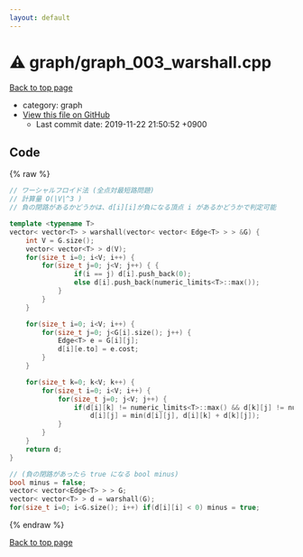 ```yaml
---
layout: default
---
```


<!-- mathjax config similar to math.stackexchange -->
<script type="text/javascript" async
  src="https://cdnjs.cloudflare.com/ajax/libs/mathjax/2.7.5/MathJax.js?config=TeX-MML-AM_CHTML">
</script>
<script type="text/x-mathjax-config">
  MathJax.Hub.Config({
    TeX: { equationNumbers: { autoNumber: "AMS" }},
    tex2jax: {
      inlineMath: [ ['$','$'] ],
      processEscapes: true
    },
    "HTML-CSS": { matchFontHeight: false },
    displayAlign: "left",
    displayIndent: "2em"
  });
</script>

<script type="text/javascript" src="https://cdnjs.cloudflare.com/ajax/libs/jquery/3.4.1/jquery.min.js"></script>
<script src="https://cdn.jsdelivr.net/npm/jquery-balloon-js@1.1.2/jquery.balloon.min.js" integrity="sha256-ZEYs9VrgAeNuPvs15E39OsyOJaIkXEEt10fzxJ20+2I=" crossorigin="anonymous"></script>
<script type="text/javascript" src="../../assets/js/copy-button.js"></script>
<link rel="stylesheet" href="../../assets/css/copy-button.css" />


# :warning: graph/graph_003_warshall.cpp
<a href="../../index.html">Back to top page</a>

* category: graph
* <a href="{{ site.github.repository_url }}/blob/master/graph/graph_003_warshall.cpp">View this file on GitHub</a>
    - Last commit date: 2019-11-22 21:50:52 +0900




## Code
{% raw %}
```cpp
// ワーシャルフロイド法 (全点対最短路問題)
// 計算量 O(|V|^3 )
// 負の閉路があるかどうかは、d[i][i]が負になる頂点 i があるかどうかで判定可能

template <typename T>
vector< vector<T> > warshall(vector< vector< Edge<T> > > &G) {
    int V = G.size();
    vector< vector<T> > d(V);
    for(size_t i=0; i<V; i++) {
        for(size_t j=0; j<V; j++) { {
                if(i == j) d[i].push_back(0);
                else d[i].push_back(numeric_limits<T>::max());
            }
        }
    }

    for(size_t i=0; i<V; i++) {
        for(size_t j=0; j<G[i].size(); j++) {
            Edge<T> e = G[i][j];
            d[i][e.to] = e.cost;
        }
    }

    for(size_t k=0; k<V; k++) {
        for(size_t i=0; i<V; i++) {
            for(size_t j=0; j<V; j++) {
                if(d[i][k] != numeric_limits<T>::max() && d[k][j] != numeric_limits<T>::max())
                    d[i][j] = min(d[i][j], d[i][k] + d[k][j]);
            }
        }
    }
    return d;
}

// (負の閉路があったら true になる bool minus)
bool minus = false;
vector< vector<Edge<T> > > G;
vector< vector<T> > d = warshall(G);
for(size_t i=0; i<G.size(); i++) if(d[i][i] < 0) minus = true;

```
{% endraw %}

<a href="../../index.html">Back to top page</a>

